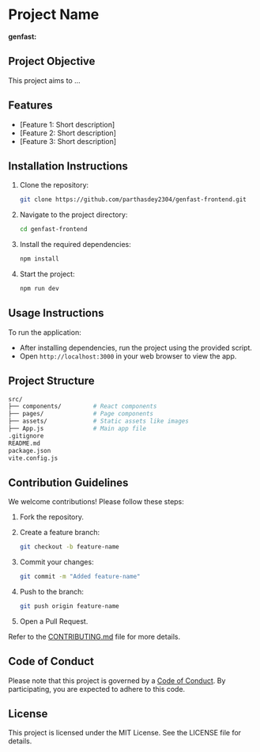 

Project Name
============

**genfast:**

Project Objective
-----------------

This project aims to ...

Features
--------

*   \[Feature 1: Short description\]
*   \[Feature 2: Short description\]
*   \[Feature 3: Short description\]

Installation Instructions
-------------------------

1.  Clone the repository:
    
    ```bash
    git clone https://github.com/parthasdey2304/genfast-frontend.git
    ```
    
2.  Navigate to the project directory:
    
    ```bash
    cd genfast-frontend
    ```
    
3.  Install the required dependencies:
    
    ```bash
    npm install
    ```
    
4.  Start the project:
    
    ```bash
    npm run dev
    ```
    

Usage Instructions
------------------

To run the application:

*   After installing dependencies, run the project using the provided script.
*   Open `http://localhost:3000` in your web browser to view the app.

Project Structure
-----------------

```bash
src/
├── components/         # React components
├── pages/              # Page components
├── assets/             # Static assets like images
├── App.js              # Main app file
.gitignore
README.md
package.json
vite.config.js
```

Contribution Guidelines
-----------------------

We welcome contributions! Please follow these steps:

1.  Fork the repository.
2.  Create a feature branch:
    
    ```bash
    git checkout -b feature-name
    ```
    
3.  Commit your changes:
    
    ```bash
    git commit -m "Added feature-name"
    ```
    
4.  Push to the branch:
    
    ```bash
    git push origin feature-name
    ```
    
5.  Open a Pull Request.

Refer to the [CONTRIBUTING.md](CONTRIBUTING.md) file for more details.

Code of Conduct
---------------

Please note that this project is governed by a [Code of Conduct](CODE_OF_CONDUCT.md). By participating, you are expected to adhere to this code.

License
-------

This project is licensed under the MIT License. See the LICENSE file for details.

